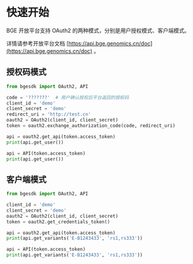 # 快速开始

BGE 开放平台支持 OAuth2 的两种模式，分别是用户授权模式、客户端模式。

详情请参考开放平台文档 [https://api.bge.genomics.cn/doc](https://api.bge.genomics.cn/doc) 。

## 授权码模式

```python
from bgesdk import OAuth2, API

code = '???????'  # 用户确认授权后平台返回的授权码
client_id = 'demo'
client_secret = 'demo'
redirect_uri = 'http://test.cn'
oauth2 = OAuth2(client_id, client_secret)
token = oauth2.exchange_authorization_code(code, redirect_uri)

api = oauth2.get_api(token.access_token)
print(api.get_user())

api = API(token.access_token)
print(api.get_user())
```

## 客户端模式

```python
from bgesdk import OAuth2, API

client_id = 'demo'
client_secret = 'demo'
oauth2 = OAuth2(client_id, client_secret)
token = oauth2.get_credentials_token()

api = oauth2.get_api(token.access_token)
print(api.get_variants('E-B1243433', 'rs1,rs333'))

api = API(token.access_token)
print(api.get_variants('E-B1243433', 'rs1,rs333'))
```